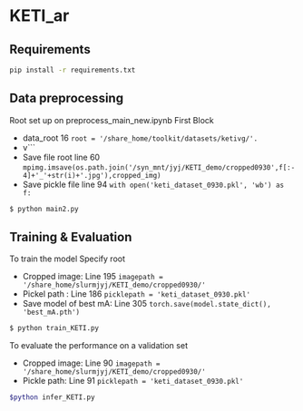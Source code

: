 # KETI_ar

## Requirements
``` sh
pip install -r requirements.txt
```

## Data preprocessing
Root set up on preprocess_main_new.ipynb
First Block
* data_root 16 ```root = '/share_home/toolkit/datasets/ketivg/'.``` 
* v```
* Save file root line 60 ```mpimg.imsave(os.path.join('/syn_mnt/jyj/KETI_demo/cropped0930',f[:-4]+'_'+str(i)+'.jpg'),cropped_img)```
* Save pickle file line 94 ```with open('keti_dataset_0930.pkl', 'wb') as f:```
   
``` sh
$ python main2.py
```

## Training & Evaluation
To train the model
Specify root
* Cropped image: Line 195 ```imagepath = '/share_home/slurmjyj/KETI_demo/cropped0930/'```
* Pickel path : Line 186 ```picklepath = 'keti_dataset_0930.pkl'```
* Save model of best mA: Line 305 ```torch.save(model.state_dict(), 'best_mA.pth')``` 
``` sh
$ python train_KETI.py
```

To evaluate the performance on a validation set
* Cropped image: Line 90 ``` imagepath = '/share_home/slurmjyj/KETI_demo/cropped0930/' ```
* Pickle path: Line 91 ``` picklepath = 'keti_dataset_0930.pkl' ```
``` sh
$python infer_KETI.py
```
